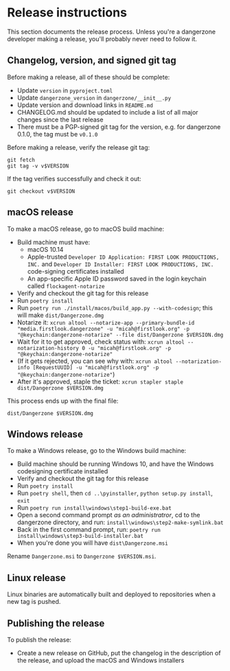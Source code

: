 # Release instructions

This section documents the release process. Unless you're a dangerzone developer making a release, you'll probably never need to follow it.

## Changelog, version, and signed git tag

Before making a release, all of these should be complete:

* Update `version` in `pyproject.toml`
* Update `dangerzone_version` in `dangerzone/__init__.py`
* Update version and download links in `README.md`
* CHANGELOG.md should be updated to include a list of all major changes since the last release
* There must be a PGP-signed git tag for the version, e.g. for dangerzone 0.1.0, the tag must be `v0.1.0`

Before making a release, verify the release git tag:

```
git fetch
git tag -v v$VERSION
```

If the tag verifies successfully and check it out:

```
git checkout v$VERSION
```

## macOS release

To make a macOS release, go to macOS build machine:

- Build machine must have:
  - macOS 10.14
  - Apple-trusted `Developer ID Application: FIRST LOOK PRODUCTIONS, INC.` and `Developer ID Installer: FIRST LOOK PRODUCTIONS, INC.` code-signing certificates installed
  - An app-specific Apple ID password saved in the login keychain called `flockagent-notarize`
- Verify and checkout the git tag for this release
- Run `poetry install`
- Run `poetry run ./install/macos/build_app.py --with-codesign`; this will make `dist/Dangerzone.dmg`
- Notarize it: `xcrun altool --notarize-app --primary-bundle-id "media.firstlook.dangerzone" -u "micah@firstlook.org" -p "@keychain:dangerzone-notarize" --file dist/Dangerzone $VERSION.dmg`
- Wait for it to get approved, check status with: `xcrun altool --notarization-history 0 -u "micah@firstlook.org" -p "@keychain:dangerzone-notarize"`
- (If it gets rejected, you can see why with: `xcrun altool --notarization-info [RequestUUID] -u "micah@firstlook.org" -p "@keychain:dangerzone-notarize"`)
- After it's approved, staple the ticket: `xcrun stapler staple dist/Dangerzone $VERSION.dmg`

This process ends up with the final file:

```
dist/Dangerzone $VERSION.dmg
```

## Windows release

To make a Windows release, go to the Windows build machine:

- Build machine should be running Windows 10, and have the Windows codesigning certificate installed
- Verify and checkout the git tag for this release
- Run `poetry install`
- Run `poetry shell`, then `cd ..\pyinstaller`, `python setup.py install`, `exit`
- Run `poetry run install\windows\step1-build-exe.bat`
- Open a second command prompt _as an administratror_, cd to the dangerzone directory, and run: `install\windows\step2-make-symlink.bat`
- Back in the first command prompt, run: `poetry run install\windows\step3-build-installer.bat`
- When you're done you will have `dist\Dangerzone.msi`

Rename `Dangerzone.msi` to `Dangerzone $VERSION.msi`.

## Linux release

Linux binaries are automatically built and deployed to repositories when a new tag is pushed.

## Publishing the release

To publish the release:

- Create a new release on GitHub, put the changelog in the description of the release, and upload the macOS and Windows installers